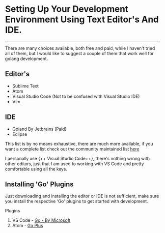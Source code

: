 # Setting Up Your Development Environment Using Text Editor's And IDE.

<hr>

There are many choices available, both free and paid, while I haven't tried all of them, but I would like to suggest a couple of them that work well for golang development.

## Editor's

- Sublime Text
- Atom
- Visual Studio Code (Not to be confused with Visual Studio IDE)
- Vim

## IDE

- Goland By Jetbrains (Paid)
- Eclipse

This list is by no means exhaustive, there are much more available, if you want a complete list check out the community maintained list [here](https://github.com/golang/go/wiki/IDEsAndTextEditorPlugins)

I personally use {++ Visual Studio Code++}, there's nothing wrong with other editors, just that I am used to working with VS Code and pretty comfortable using all the keys.

## Installing 'Go' Plugins

Just downloading and installing the editor or IDE is not sufficient, make sure you install the respective 'Go' plugins to get started with development.

Plugins

1. VS Code - [Go - By Microsoft](https://marketplace.visualstudio.com/items?itemName=ms-vscode.Go)
2. Atom - [Go Plus](https://github.com/joefitzgerald/go-plus)